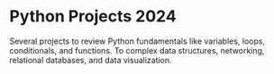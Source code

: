 # Python Projects 2024
Several projects to review Python fundamentals like variables, loops, conditionals, and functions. To complex data structures, networking, relational databases, and data visualization.
